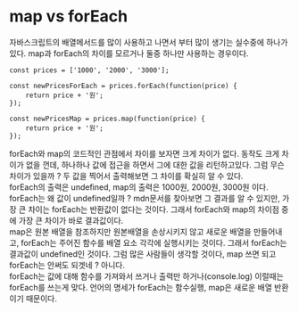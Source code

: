 # map vs forEach

자바스크립트의 배열메서드를 많이 사용하고 나면서 부터 많이 생기는 실수중에 하나가 있다. map과 forEach의 차이를 모르거나 둘중 하나만 사용하는 경우이다.

```
const prices = ['1000', '2000', '3000'];

const newPricesForEach = prices.forEach(function(price) {
    return price + '원';
});

const newPricesMap = prices.map(function(price) {
    return price + '원';
});
```

forEach와 map의 코드적인 관점에서 차이를 보자면 크게 차이가 없다. 동작도 크게 차이가 없을 껀데, 하나하나 값에 접근을 하면서 그에 대한 값을 리턴하고있다. 그럼 무슨차이가 있을까 ? 두 값을 찍어서 출력해보면 그 차이를 확실히 알 수 있다.  
forEach의 출력은 undefined, map의 출력은 1000원, 2000원, 3000원 이다. forEach는 왜 값이 undefined일까 ? mdn문서를 찾아보면 그 결과를 알 수 있지만, 가장 큰 차이는 forEach는 반환값이 없다는 것이다. 그래서 forEach와 map의 차이점 중에 가장 큰 차이가 바로 결과값이다.  
map은 원본 배열을 참조하지만 원본배열을 손상시키지 않고 새로운 배열을 만들어내고, forEach는 주어진 함수를 배열 요소 각각에 실행시키는 것이다. 그래서 forEach는 결과값이 undefined인 것이다. 그럼 많은 사람들이 생각할 것이다, map 쓰면 되고 forEach는 안써도 되겟네 ? 아니다.  
forEach는 값에 대해 함수를 가져와서 쓰거나 출력만 하거나(console.log) 이럴때는 forEach를 쓰는게 맞다. 언어의 명세가 forEach는 함수실행, map은 새로운 배열 반환이기 때문이다.
